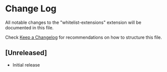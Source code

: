 # Change Log

All notable changes to the "whitelist-extensions" extension will be documented in this file.

Check [Keep a Changelog](http://keepachangelog.com/) for recommendations on how to structure this file.

## [Unreleased]

- Initial release